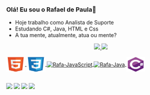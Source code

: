 ### Olá! Eu sou o Rafael de Paula👋

- Hoje trabalho como Analista de Suporte
- Estudando C#, Java, HTML e Css
- A tua mente, atualmente, atua ou mente?

<div align="center">
  <a href="https://github.com/rafaelps15">
  <img height="180em" src="https://github-readme-stats.vercel.app/api?username=rafaelps15&show_icons=true&theme=dark&include_all_commits=true&count_private=true"/>
  <img height="180em" src="https://github-readme-stats.vercel.app/api/top-langs/?username=rafaelps15&layout=compact&langs_count=7&theme=dark"/>
</div>
<div style="display: inline_block"><br>
  <img align="center" alt="Rafa-HTML" height="40" width="50" src="https://raw.githubusercontent.com/devicons/devicon/master/icons/html5/html5-original.svg">
  <img align="center" alt="Rafa-CSS" height="40" width="50" src="https://raw.githubusercontent.com/devicons/devicon/master/icons/css3/css3-original.svg">
  <img align="center" alt="Rafa-JavaScript" height="40" width="50" src="https://cdn.jsdelivr.net/gh/devicons/devicon/icons/javascript/javascript-original.svg">
  <img align="center" alt="Rafa-Java" height="40" width="50" src="https://cdn.jsdelivr.net/gh/devicons/devicon/icons/java/java-original-wordmark.svg">
  <img align="center" alt="Rafa-Csharp" height="40" width="50" src="https://raw.githubusercontent.com/devicons/devicon/master/icons/csharp/csharp-original.svg">
</div>
  
  ##
  
  <div> 
 
  <a href="https://instagram.com/raphaeldps" target="_blank"><img src="https://img.shields.io/badge/-Instagram-%23E4405F?style=for-the-badge&logo=instagram&logoColor=white" target="_blank"></a>
 	 <a href="https://discord.com/channels/@me" target="_blank"><img src="https://img.shields.io/badge/Discord-7289DA?style=for-the-badge&logo=discord&logoColor=white" target="_blank"></a> 
  <a href = "mailto:contatorafaeldps2013@gmail.com"><img src="https://img.shields.io/badge/Gmail-D14836?style=for-the-badge&logo=gmail&logoColor=white" target="_blank"></a>
  <a href="https://www.linkedin.com/in/rafael-santos-249604a3" target="_blank"><img src="https://img.shields.io/badge/-LinkedIn-%230077B5?style=for-the-badge&logo=linkedin&logoColor=white" target="_blank"></a> 
 
</div>
